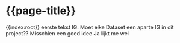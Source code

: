 # {{page-title}} 
{{index:root}}
eerste tekst IG. Moet elke Dataset een aparte IG in dit project??
Misschien een goed idee
Ja lijkt me wel

